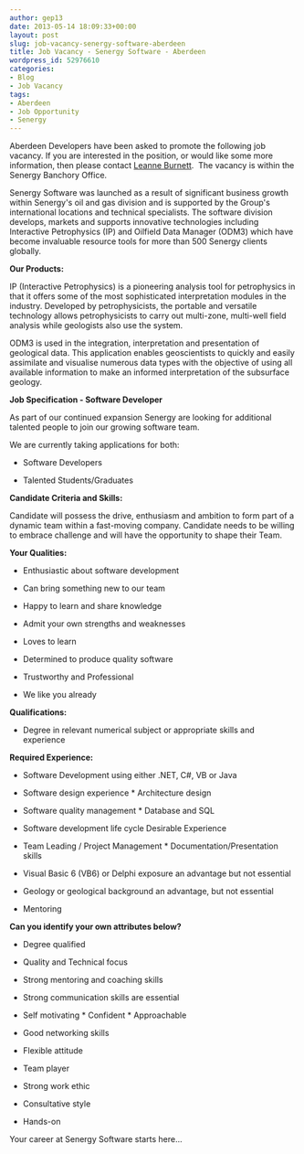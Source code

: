 ```yaml
---
author: gep13
date: 2013-05-14 18:09:33+00:00
layout: post
slug: job-vacancy-senergy-software-aberdeen
title: Job Vacancy - Senergy Software - Aberdeen
wordpress_id: 52976610
categories:
- Blog
- Job Vacancy
tags:
- Aberdeen
- Job Opportunity
- Senergy
---
```


Aberdeen Developers have been asked to promote the following job vacancy. If you are interested in the position, or would like some more information, then please contact [Leanne Burnett](mailto:leanne.burnett@senergyworld.com ).  The vacancy is within the Senergy Banchory Office.


Senergy Software was launched as a result of significant business growth within Senergy's oil and gas division and is supported by the Group's international locations and technical specialists. The software division develops, markets and supports innovative technologies including Interactive Petrophysics (IP) and Oilfield Data Manager (ODM3) which have become invaluable resource tools for more than 500 Senergy clients globally.

**Our Products:**

IP (Interactive Petrophysics) is a pioneering analysis tool for petrophysics in that it offers some of the most sophisticated interpretation modules in the industry. Developed by petrophysicists, the portable and versatile technology allows petrophysicists to carry out multi-zone, multi-well field analysis while geologists also use the system.

ODM3 is used in the integration, interpretation and presentation of geological data. This application enables geoscientists to quickly and easily assimilate and visualise numerous data types with the objective of using all available information to make an informed interpretation of the subsurface geology.

**Job Specification - Software Developer**

As part of our continued expansion Senergy are looking for additional talented people to join our growing software team.

We are currently taking applications for both:




  * Software Developers


  * Talented Students/Graduates


**Candidate Criteria and Skills:**

Candidate will possess the drive, enthusiasm and ambition to form part of a dynamic team within a fast-moving company. Candidate needs to be willing to embrace challenge and will have the opportunity to shape their Team.

**Your Qualities:**




   * Enthusiastic about software development


   * Can bring something new to our team


   * Happy to learn and share knowledge


   * Admit your own strengths and weaknesses


   * Loves to learn


   * Determined to produce quality software


   * Trustworthy and Professional


   * We like you already


**Qualifications:**




  * Degree in relevant numerical subject or appropriate skills and experience


**Required Experience:**




   * Software Development using either .NET, C#, VB or Java


   * Software design experience * Architecture design


   * Software quality management * Database and SQL


   * Software development life cycle Desirable Experience


   * Team Leading / Project Management * Documentation/Presentation skills


   * Visual Basic 6 (VB6) or Delphi exposure an advantage but not essential


   * Geology or geological background an advantage, but not essential


   * Mentoring


**Can you identify your own attributes below?**




   * Degree qualified


   * Quality and Technical focus


   * Strong mentoring and coaching skills


   * Strong communication skills are essential


   * Self motivating * Confident * Approachable


   * Good networking skills


   * Flexible attitude


   * Team player


   * Strong work ethic


   * Consultative style


   * Hands-on


Your career at Senergy Software starts here...
